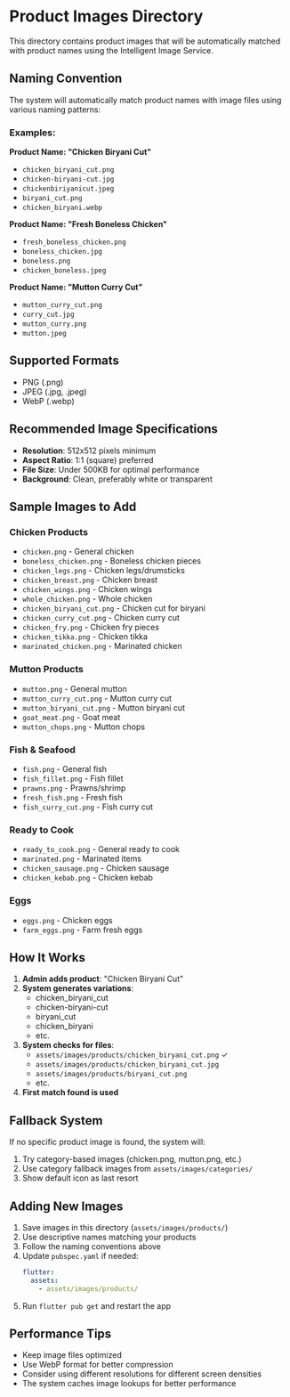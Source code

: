 # Product Images Directory

This directory contains product images that will be automatically matched with product names using the Intelligent Image Service.

## Naming Convention

The system will automatically match product names with image files using various naming patterns:

### Examples:

**Product Name: "Chicken Biryani Cut"**
- `chicken_biryani_cut.png`
- `chicken-biryani-cut.jpg`
- `chickenbiriyanicut.jpeg`
- `biryani_cut.png`
- `chicken_biryani.webp`

**Product Name: "Fresh Boneless Chicken"**
- `fresh_boneless_chicken.png`
- `boneless_chicken.jpg`
- `boneless.png`
- `chicken_boneless.jpeg`

**Product Name: "Mutton Curry Cut"**
- `mutton_curry_cut.png`
- `curry_cut.jpg`
- `mutton_curry.png`
- `mutton.jpeg`

## Supported Formats
- PNG (.png)
- JPEG (.jpg, .jpeg)
- WebP (.webp)

## Recommended Image Specifications
- **Resolution**: 512x512 pixels minimum
- **Aspect Ratio**: 1:1 (square) preferred
- **File Size**: Under 500KB for optimal performance
- **Background**: Clean, preferably white or transparent

## Sample Images to Add

### Chicken Products
- `chicken.png` - General chicken
- `boneless_chicken.png` - Boneless chicken pieces
- `chicken_legs.png` - Chicken legs/drumsticks
- `chicken_breast.png` - Chicken breast
- `chicken_wings.png` - Chicken wings
- `whole_chicken.png` - Whole chicken
- `chicken_biryani_cut.png` - Chicken cut for biryani
- `chicken_curry_cut.png` - Chicken curry cut
- `chicken_fry.png` - Chicken fry pieces
- `chicken_tikka.png` - Chicken tikka
- `marinated_chicken.png` - Marinated chicken

### Mutton Products
- `mutton.png` - General mutton
- `mutton_curry_cut.png` - Mutton curry cut
- `mutton_biryani_cut.png` - Mutton biryani cut
- `goat_meat.png` - Goat meat
- `mutton_chops.png` - Mutton chops

### Fish & Seafood
- `fish.png` - General fish
- `fish_fillet.png` - Fish fillet
- `prawns.png` - Prawns/shrimp
- `fresh_fish.png` - Fresh fish
- `fish_curry_cut.png` - Fish curry cut

### Ready to Cook
- `ready_to_cook.png` - General ready to cook
- `marinated.png` - Marinated items
- `chicken_sausage.png` - Chicken sausage
- `chicken_kebab.png` - Chicken kebab

### Eggs
- `eggs.png` - Chicken eggs
- `farm_eggs.png` - Farm fresh eggs

## How It Works

1. **Admin adds product**: "Chicken Biryani Cut"
2. **System generates variations**: 
   - chicken_biryani_cut
   - chicken-biryani-cut
   - biryani_cut
   - chicken_biryani
   - etc.
3. **System checks for files**:
   - `assets/images/products/chicken_biryani_cut.png` ✓
   - `assets/images/products/chicken_biryani_cut.jpg`
   - `assets/images/products/biryani_cut.png`
   - etc.
4. **First match found is used**

## Fallback System

If no specific product image is found, the system will:
1. Try category-based images (chicken.png, mutton.png, etc.)
2. Use category fallback images from `assets/images/categories/`
3. Show default icon as last resort

## Adding New Images

1. Save images in this directory (`assets/images/products/`)
2. Use descriptive names matching your products
3. Follow the naming conventions above
4. Update `pubspec.yaml` if needed:
   ```yaml
   flutter:
     assets:
       - assets/images/products/
   ```
5. Run `flutter pub get` and restart the app

## Performance Tips

- Keep image files optimized
- Use WebP format for better compression
- Consider using different resolutions for different screen densities
- The system caches image lookups for better performance
